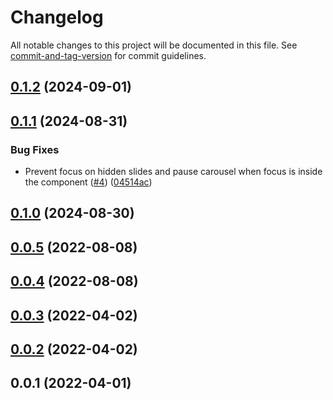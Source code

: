 # Changelog

All notable changes to this project will be documented in this file. See [commit-and-tag-version](https://github.com/absolute-version/commit-and-tag-version) for commit guidelines.

## [0.1.2](https://github.com/lordfpx/pm-carousel/compare/v0.1.1...v0.1.2) (2024-09-01)

## [0.1.1](https://github.com/lordfpx/pm-carousel/compare/v0.1.0...v0.1.1) (2024-08-31)


### Bug Fixes

* Prevent focus on hidden slides and pause carousel when focus is inside the component ([#4](https://github.com/lordfpx/pm-carousel/issues/4)) ([04514ac](https://github.com/lordfpx/pm-carousel/commit/04514ac937ff7743bb43f765643b9449f72be441))

## [0.1.0](https://github.com/lordfpx/pm-carousel/compare/v0.0.5...v0.1.0) (2024-08-30)

## [0.0.5](https://github.com/lordfpx/pm-carousel/compare/v0.0.4...v0.0.5) (2022-08-08)

## [0.0.4](https://github.com/lordfpx/pm-carousel/compare/v0.0.3...v0.0.4) (2022-08-08)

## [0.0.3](https://github.com/lordfpx/pm-carousel/compare/v0.0.2...v0.0.3) (2022-04-02)

## [0.0.2](https://github.com/lordfpx/pm-carousel/compare/v0.0.1...v0.0.2) (2022-04-02)

## 0.0.1 (2022-04-01)

